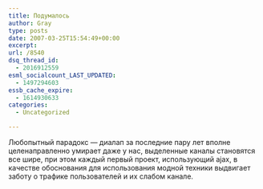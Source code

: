 ```yaml
---
title: Подумалось
author: Gray
type: posts
date: 2007-03-25T15:54:49+00:00
excerpt:
url: /8540
dsq_thread_id:
  - 2016912559
esml_socialcount_LAST_UPDATED:
  - 1497294603
essb_cache_expire:
  - 1614930633
categories:
  - Uncategorized

---
```








Любопытный парадокс &#8212; диалап за последние пару лет вполне целенаправленно умирает даже у нас, выделенные каналы становятся все шире, при этом каждый первый проект, использующий ajax, в качестве обоснования для использования модной техники выдвигает заботу о трафике пользователей и их слабом канале.